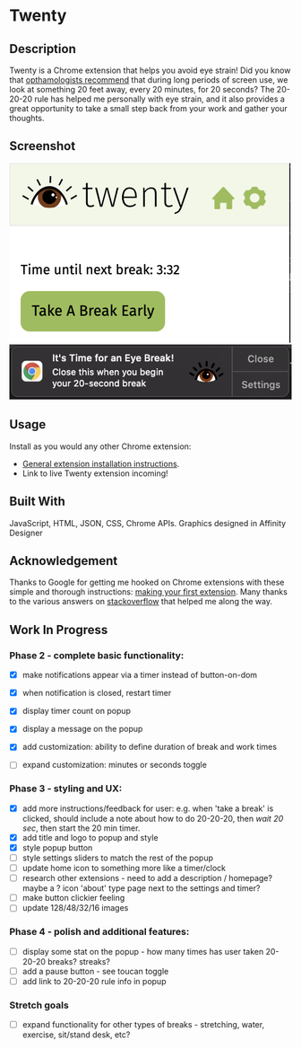 # Twenty


## Description

Twenty is a Chrome extension that helps you avoid eye strain! Did you know that [opthamologists recommend](https://advancedeyecaremd.net/20-20-20-tipstopreventeyestrain/) that during long periods of screen use, we look at something 20 feet away, every 20 minutes, for 20 seconds? The 20-20-20 rule has helped me personally with eye strain, and it also provides a great opportunity to take a small step back from your work and gather your thoughts. 


## Screenshot
![Screenshot](/images/PopupScreenshot.png) 
![Screenshot](/images/NotificationScreenshot.png) 


## Usage

Install as you would any other Chrome extension:
- [General extension installation instructions](https://support.google.com/chrome_webstore/answer/2664769?hl=en).
- Link to live Twenty extension incoming!

## Built With

JavaScript, HTML, JSON, CSS, Chrome APIs. Graphics designed in Affinity Designer


## Acknowledgement 

Thanks to Google for getting me hooked on Chrome extensions with these simple and thorough instructions: [making your first extension](https://developer.chrome.com/docs/extensions/mv3/getstarted/). Many thanks to the various answers on [stackoverflow](https://stackoverflow.com/) that helped me along the way. 



## Work In Progress

### Phase 2 - complete basic functionality:
- [x] make notifications appear via a timer instead of button-on-dom
- [x] when notification is closed, restart timer
- [x] display timer count on popup
- [x] display a message on the popup
- [x] add customization: ability to define duration of break and work times
- [ ] expand customization: minutes or seconds toggle


### Phase 3 - styling and UX:
- [x] add more instructions/feedback for user: e.g. when 'take a break' is clicked, should include a note about how to do 20-20-20, then *wait 20 sec*, then start the 20 min timer. 
- [x] add title and logo to popup and style
- [x] style popup button
- [ ] style settings sliders to match the rest of the popup
- [ ] update home icon to something more like a timer/clock
- [ ] research other extensions - need to add a description / homepage? maybe a ? icon 'about' type page next to the settings and timer?
- [ ] make button clickier feeling
- [ ] update 128/48/32/16 images

### Phase 4 - polish and additional features:
- [ ] display some stat on the popup - how many times has user taken 20-20-20 breaks? streaks?
- [ ] add a pause button - see toucan toggle
- [ ] add link to 20-20-20 rule info in popup

### Stretch goals
- [ ] expand functionality for other types of breaks - stretching, water, exercise, sit/stand desk, etc?
